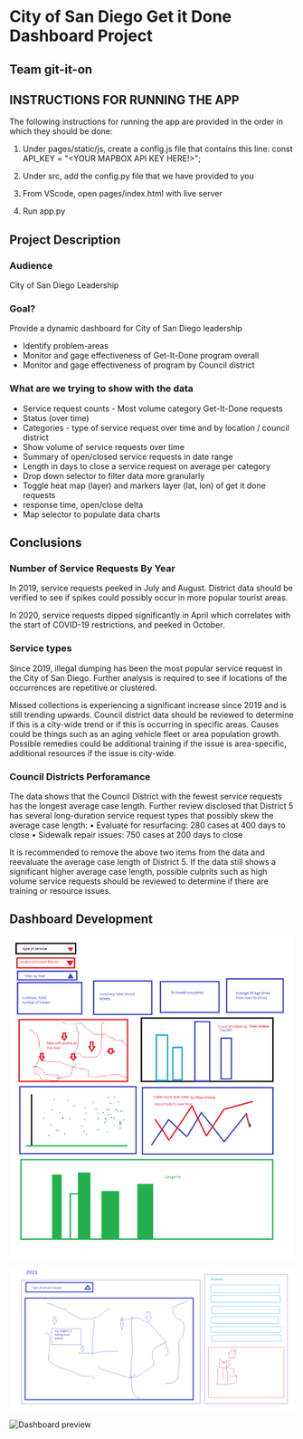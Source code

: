 # City of San Diego Get it Done Dashboard Project
## Team git-it-on

## INSTRUCTIONS FOR RUNNING THE APP
The following instructions for running the app are provided in the order in which they should be done:
1) Under pages/static/js, create a config.js file that contains this line:
const API_KEY = "<YOUR MAPBOX API KEY HERE!>";

2) Under src, add the config.py file that we have provided to you
3) From VScode, open pages/index.html with live server
4) Run app.py

## Project Description

### Audience
City of San Diego Leadership

### Goal?
Provide a dynamic dashboard for City of San Diego leadership
- Identify problem-areas
- Monitor and gage effectiveness of Get-It-Done program overall
- Monitor and gage effectiveness of program by Council district 

### What are we trying to show with the data

- Service request counts - Most volume category Get-It-Done requests
- Status (over time)
- Categories - type of service request over time and by location / council district
- Show volume of service requests over time
- Summary of open/closed service requests in date range
- Length in days to close a service request on average per category
- Drop down selector to filter data more granularly 
- Toggle heat map (layer) and markers layer (lat, lon) of get it done requests
- response time, open/close delta
- Map selector to populate data charts

## Conclusions

### Number of Service Requests By Year

In 2019, service requests peeked in July and August.  District data should be verified to see if spikes could possibly occur in more popular tourist areas.

In 2020, service requests dipped significantly in April which correlates with the start of COVID-19 restrictions, and peeked in October.

### Service types

Since 2019, illegal dumping has been the most popular service request in the City of San Diego. Further analysis is required to see if locations of the occurrences are repetitive or clustered.

Missed collections is experiencing a significant increase since 2019 and is still trending upwards. Council district data should be reviewed to determine if this is a city-wide trend or if this is occurring in specific areas. Causes could be things such as an aging vehicle fleet or area population growth. Possible remedies could be additional training if the issue is area-specific, additional resources if the issue is city-wide.

### Council Districts Perforamance

The data shows that the Council District with the fewest service requests has the longest average case length.  Further review disclosed that District 5 has several long-duration service request types that possibly skew the average case length:
•	Evaluate for resurfacing: 280 cases at 400 days to close
•	Sidewalk repair issues: 750 cases at 200 days to close

It is recommended to remove the above two items from the data and reevaluate the average case length of District 5.  If the data still shows a significant higher average case length, possible culprits such as high volume service requests should be reviewed to determine if there are training or resource issues. 

## Dashboard Development

![Dashboard concept](static/images/wireframe1.png)

![Dashboard concept](static/images/wireframe2.png)

![Dashboard preview](static/images/git-it-on-preview.gif)
